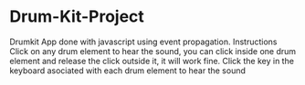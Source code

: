 # Drum-Kit-Project
Drumkit App done with javascript using event propagation. Instructions Click on any drum element to hear the sound, you can click inside one drum element and release the click outside it, it will work fine. Click the key in the keyboard asociated with each drum element to hear the sound
